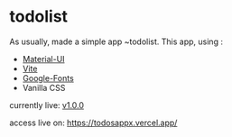 # todolist

As usually, made a simple app ~todolist.
This app, using :

- [Material-UI](https://mui.com/material-ui/getting-started/)
- [Vite](https://vitejs.dev/)
- [Google-Fonts](https://fonts.google.com/)
- Vanilla CSS

currently live: [v1.0.0](https://github.com/takachan0012/todolist/tree/v1.0.0)

access live on: https://todosappx.vercel.app/ 
